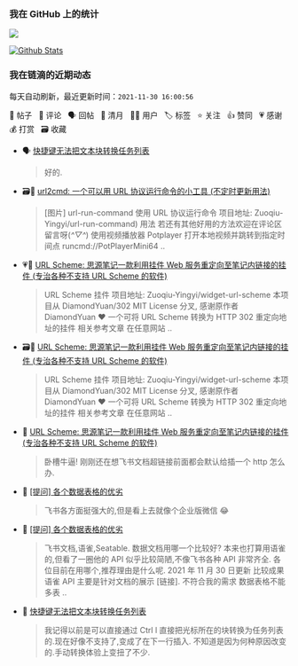 ### 我在 GitHub 上的统计

<a title="Hits" target="_blank" href="https://github.com/Crowds21/Crowds21"><img src="https://hits.b3log.org/crowds21/crowds21.svg"></a>

[![Github Stats](https://github-readme-stats.vercel.app/api?username=crowds21&theme=tokyonight&show_icons=true)](https://github.com/crowds21)

<!--events start -->

### 我在链滴的近期动态

每天自动刷新，最近更新时间：`2021-11-30 16:00:56`

📝 帖子 &nbsp; 💬 评论 &nbsp; 🗣 回帖 &nbsp; 🌙 清月 &nbsp; 👨‍💻 用户 &nbsp; 🏷️ 标签 &nbsp; ⭐️ 关注 &nbsp; 👍 赞同 &nbsp; 💗 感谢 &nbsp; 💰 打赏 &nbsp; 🗃 收藏

* 🗣 [快捷键无法把文本块转换任务列表](https://ld246.com/article/1638154822024/comment/1638193946318#comments)

  > 好的.
* 🗃📝 [url2cmd: 一个可以用 URL 协议运行命令的小工具 (不定时更新用法)](https://ld246.com/article/1638107847158)

  > [图片] url-run-command 使用 URL 协议运行命令 项目地址: Zuoqiu-Yingyi/url-run-command) 用法 若还有其他好用的方法欢迎在评论区留言呀(*^▽^*) 使用视频播放器 Potplayer 打开本地视频并跳转到指定时间点 runcmd://PotPlayerMini64 ..
* 💗📝 [URL Scheme: 思源笔记一款利用挂件 Web 服务重定向至笔记内链接的挂件 (专治各种不支持 URL Scheme 的软件)](https://ld246.com/article/1638102676516)

  > URL Scheme 挂件 项目地址: Zuoqiu-Yingyi/widget-url-scheme 本项目从 DiamondYuan/302 MIT License 分叉, 感谢原作者 DiamondYuan ❤️ 一个可将 URL Scheme 转换为 HTTP 302 重定向地址的挂件 相关参考文章 在任意网站 ..
* 🗃📝 [URL Scheme: 思源笔记一款利用挂件 Web 服务重定向至笔记内链接的挂件 (专治各种不支持 URL Scheme 的软件)](https://ld246.com/article/1638102676516)

  > URL Scheme 挂件 项目地址: Zuoqiu-Yingyi/widget-url-scheme 本项目从 DiamondYuan/302 MIT License 分叉, 感谢原作者 DiamondYuan ❤️ 一个可将 URL Scheme 转换为 HTTP 302 重定向地址的挂件 相关参考文章 在任意网站 ..
* 💬 [URL Scheme: 思源笔记一款利用挂件 Web 服务重定向至笔记内链接的挂件 (专治各种不支持 URL Scheme 的软件)](https://ld246.com/article/1638102676516/comment/1638189550270#comments)

  > 卧槽牛逼! 刚刚还在想飞书文档超链接前面都会默认给插一个 http 怎么办.
* 💬 [[提问] 各个数据表格的优劣](https://ld246.com/article/1638179178806/comment/1638184267140#comments)

  > 飞书各方面挺强大的,但是看上去就像个企业版微信 😂
* 📝 [[提问] 各个数据表格的优劣](https://ld246.com/article/1638179178806)

  > 飞书文档,语雀,Seatable. 数据文档用哪一个比较好? 本来也打算用语雀的,但看了一圈他的 API 似乎比较简陋,不像飞书各种 API 非常齐全. 各位目前在用哪个,推荐理由是什么呢. 2021 年 11 月 30 日更新 比较成果 语雀 API 主要是针对文档的展示 [链接]. 不符合我的需求 数据表格不能多表 ..
* 📝 [快捷键无法把文本块转换任务列表](https://ld246.com/article/1638154822024)

  > 我记得以前是可以直接通过 Ctrl l 直接把光标所在的块转换为任务列表的.现在好像不支持了,变成了在下一行插入. 不知道是因为何种原因改变的.手动转换体验上变扭了不少.


<!--events end -->
